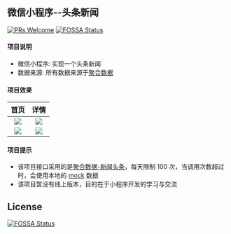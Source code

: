 ## 微信小程序--头条新闻

[![PRs Welcome](https://img.shields.io/badge/PRs-welcome-brightgreen.svg?style=flat-square)](http://makeapullrequest.com)
[![FOSSA Status](https://app.fossa.io/api/projects/git%2Bgithub.com%2FKuangPF%2FwxAPP_toutiaoNews.svg?type=shield)](https://app.fossa.io/projects/git%2Bgithub.com%2FKuangPF%2FwxAPP_toutiaoNews?ref=badge_shield)

#### 项目说明

* 微信小程序: 实现一个头条新闻
* 数据来源: 所有数据来源于[聚合数据](https://www.juhe.cn/)

#### 项目效果

首页            |  详情
:-------------------------:|:-------------------------:
![](https://user-images.githubusercontent.com/20694238/59890837-6282d700-9405-11e9-95ce-8273c140082b.PNG)  |  ![](https://user-images.githubusercontent.com/20694238/59890840-631b6d80-9405-11e9-9b0c-48dd043d434e.PNG)
![](https://user-images.githubusercontent.com/20694238/60524145-9ec80880-9d1e-11e9-850a-3b3bf9cbb8c7.png)  | ![](https://user-images.githubusercontent.com/20694238/59890842-644c9a80-9405-11e9-9b8b-e0bab3b3b470.PNG)


#### 项目提示

- 该项目接口采用的是[聚合数据-新闻头条](https://www.juhe.cn/docs/api/id/235)，每天限制 100 次，当调用次数超过时，会使用本地的 [mock](https://github.com/KuangPF/wxAPP_toutiaoNews/tree/master/mocks) 数据
- 该项目暂没有线上版本，目的在于小程序开发的学习与交流



## License
[![FOSSA Status](https://app.fossa.io/api/projects/git%2Bgithub.com%2FKuangPF%2FwxAPP_toutiaoNews.svg?type=large)](https://app.fossa.io/projects/git%2Bgithub.com%2FKuangPF%2FwxAPP_toutiaoNews?ref=badge_large)